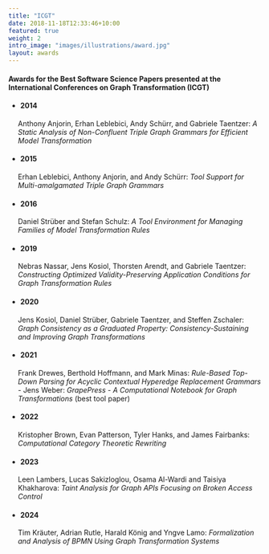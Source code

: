 ```yaml
---
title: "ICGT"
date: 2018-11-18T12:33:46+10:00
featured: true
weight: 2
intro_image: "images/illustrations/award.jpg"
layout: awards
---
```

#### Awards for the Best Software Science Papers presented at the International Conferences on Graph Transformation (ICGT)
<style>
  .ident{
    margin-left:19px;
    margin-top:17px;
    margin-bottom:18px;
  }
</style>

- #### 2014

<div class='ident'> Anthony Anjorin, Erhan Leblebici, Andy Schürr, and Gabriele Taentzer: <i>A Static Analysis of Non-Confluent Triple Graph Grammars for Efficient Model Transformation</i></div>

- ####  2015

 <div class='ident'> Erhan Leblebici, Anthony Anjorin, and Andy Schürr: <i>Tool Support for Multi-amalgamated Triple Graph Grammars</i></div>

- ####  2016

 <div class='ident'> Daniel Strüber and Stefan Schulz: <i>A Tool Environment for Managing Families of Model Transformation Rules</i></div>

- ####  2019

 <div class='ident'> Nebras Nassar, Jens Kosiol, Thorsten Arendt, and Gabriele Taentzer: <i>Constructing Optimized Validity-Preserving Application Conditions for Graph Transformation Rules</i></div>

- ####  2020

 <div class='ident'>Jens Kosiol, Daniel Strüber, Gabriele Taentzer, and Steffen Zschaler: <i>Graph Consistency as a Graduated Property: Consistency-Sustaining and Improving Graph Transformations</i></div>

- ####  2021

<div class='ident'> Frank Drewes, Berthold Hoffmann, and Mark Minas: <i>Rule-Based Top-Down Parsing for Acyclic Contextual Hyperedge Replacement Grammars</i>
- Jens Weber: <i>GrapePress - A Computational Notebook for Graph Transformations</i> (best tool paper)</div>

- #### 2022

 <div class='ident'> Kristopher Brown, Evan Patterson, Tyler Hanks, and James Fairbanks: <i>Computational Category Theoretic Rewriting</i></div>

- #### 2023

 <div class='ident'> Leen Lambers, Lucas Sakizloglou, Osama Al-Wardi and Taisiya Khakharova: <i>Taint Analysis for Graph APIs Focusing on Broken Access Control</i></div>

- #### 2024

 <div class='ident'> Tim Kräuter, Adrian Rutle, Harald König and Yngve Lamo:  <i> Formalization and Analysis of BPMN Using Graph Transformation Systems</i></div>

